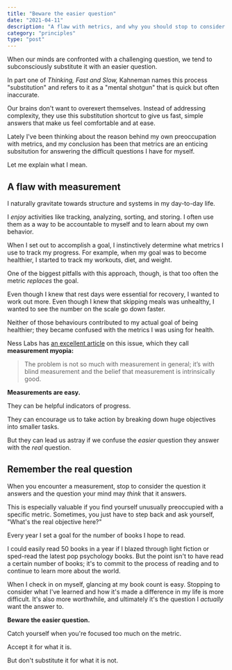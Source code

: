 ```yaml
---
title: "Beware the easier question"
date: "2021-04-11"
description: "A flaw with metrics, and why you should stop to consider the answer you really want."
category: "principles"
type: "post"
---
```


When our minds are confronted with a challenging question, we tend to subconsciously substitute it with an easier question.

In part one of _Thinking, Fast and Slow,_ Kahneman names this process "substitution" and refers to it as a "mental shotgun" that is quick but often inaccurate.

Our brains don't want to overexert themselves. Instead of addressing complexity, they use this substitution shortcut to give us fast, simple answers that make us feel comfortable and at ease.

Lately I've been thinking about the reason behind my own preoccupation with metrics, and my conclusion has been that metrics are an enticing subsitution for answering the difficult questions I have for myself.

Let me explain what I mean.

## A flaw with measurement

I naturally gravitate towards structure and systems in my day-to-day life.

I _enjoy_ activities like tracking, analyzing, sorting, and storing. I often use them as a way to be accountable to myself and to learn about my own behavior.

When I set out to accomplish a goal, I instinctively determine what metrics I use to track my progress. For example, when my goal was to become healthier, I started to track my workouts, diet, and weight.

One of the biggest pitfalls with this approach, though, is that too often the metric _replaces_ the goal.

Even though I knew that rest days were essential for recovery, I wanted to work out more. Even though I knew that skipping meals was unhealthy, I wanted to see the number on the scale go down faster.

Neither of those behaviours contributed to my actual goal of being healthier; they became confused with the metrics I was using for health.

Ness Labs has [an excellent article](https://nesslabs.com/what-gets-measured-gets-managed) on this issue, which they call **measurement myopia:**

> The problem is not so much with measurement in general; it’s with blind measurement and the belief that measurement is intrinsically good.

**Measurements are easy.**

They can be helpful indicators of progress.

They can encourage us to take action by breaking down huge objectives into smaller tasks.

But they can lead us astray if we confuse the _easier_ question they answer with the _real_ question.

## Remember the real question

When you encounter a measurement, stop to consider the question it answers and the question your mind may _think_ that it answers.

This is especially valuable if you find yourself unusually preoccupied with a specific metric. Sometimes, you just have to step back and ask yourself, "What's the real objective here?"

Every year I set a goal for the number of books I hope to read.

I could easily read 50 books in a year if I blazed through light fiction or sped-read the latest pop psychology books. But the point isn't to have read a certain number of books; it's to commit to the process of reading and to continue to learn more about the world.

When I check in on myself, glancing at my book count is easy. Stopping to consider what I've learned and how it's made a difference in my life is more difficult. It's also more worthwhile, and ultimately it's the question I _actually_ want the answer to.

**Beware the easier question.**

Catch yourself when you're focused too much on the metric.

Accept it for what it is.

But don't substitute it for what it is not.
